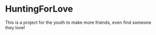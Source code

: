 # HuntingForLove
This is a project for the youth to make more friends, even find someone they love!
